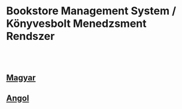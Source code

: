 # Bookstore Management System / Könyvesbolt Menedzsment Rendszer
<br><br>
## [Magyar](magyar.md)
## [Angol](english.md)

